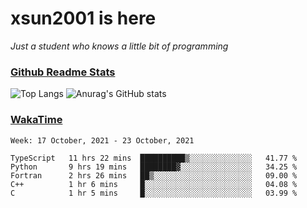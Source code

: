 # xsun2001 is here

*Just a student who knows a little bit of programming*

### [Github Readme Stats](https://github.com/anuraghazra/github-readme-stats)

![Top Langs](https://github-readme-stats.vercel.app/api/top-langs/?username=xsun2001&layout=compact&theme=radical) ![Anurag's GitHub stats](https://github-readme-stats.vercel.app/api?username=xsun2001&show_icons=true&theme=radical)

### [WakaTime](https://wakatime.com)

<!--START_SECTION:waka-->
```text
Week: 17 October, 2021 - 23 October, 2021

TypeScript   11 hrs 22 mins  ██████████▒░░░░░░░░░░░░░░   41.77 % 
Python       9 hrs 19 mins   ████████▓░░░░░░░░░░░░░░░░   34.25 % 
Fortran      2 hrs 26 mins   ██▒░░░░░░░░░░░░░░░░░░░░░░   09.00 % 
C++          1 hr 6 mins     █░░░░░░░░░░░░░░░░░░░░░░░░   04.08 % 
C            1 hr 5 mins     █░░░░░░░░░░░░░░░░░░░░░░░░   03.99 % 
```
<!--END_SECTION:waka-->
